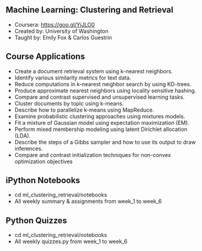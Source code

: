 ## Machine Learning: Clustering and Retrieval

 - Coursera: https://goo.gl/YjJLO0
 - Created by: University of Washington
 - Taught by: Emily Fox & Carlos Guestrin
 
## Course Applications
  
 - Create a document retrieval system using k-nearest neighbors.
 - Identify various similarity metrics for text data.
 - Reduce computations in k-nearest neighbor search by using KD-trees.
 - Produce approximate nearest neighbors using locality sensitive hashing.
 - Compare and contrast supervised and unsupervised learning tasks.
 - Cluster documents by topic using k-means.
 - Describe how to parallelize k-means using MapReduce.
 - Examine probabilistic clustering approaches using mixtures models.
 - Fit a mixture of Gaussian model using expectation maximization (EM).
 - Perform mixed membership modeling using latent Dirichlet allocation (LDA).
 - Describe the steps of a Gibbs sampler and how to use its output to draw inferences.
 - Compare and contrast initialization techniques for non-convex optimization objectives

## iPython Notebooks

 - cd ml_clustering_retrieval/notebooks
 - All weekly summary & assignments from week_1 to week_6 

## Python Quizzes

 - cd ml_clustering_retrieval/notebooks
 - All weekly quizzes.py from week_1 to week_6